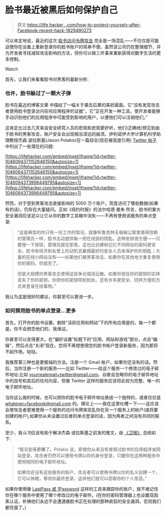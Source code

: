 # 脸书最近被黑后如何保护自己

> 原文:[https://life hacker . com/how-to-protect-yoursely-after-Facebook-recent-hack-1829490273](https://lifehacker.com/how-to-protect-yourself-after-facebooks-recent-hack-1829490273)

可以肯定地说，最近的这次 [脸书访问令牌攻击](https://newsroom.fb.com/news/2018/09/security-update/) 完全是一场混乱——不仅仅是可能迫使你在设备上重新登录你的脸书账户的简单不便。虽然该公司仍在整理细节，并为开发者寻找减轻攻击影响的方法，但你可以做三件事来重新获得对数字生活的更多控制。

Watch

首先，让我们来看看脸书对黑客的最新分析:

### 也许，脸书躲过了一颗大子弹

脸书在最近的博客文章 中描绘了一幅关于袭击后果的美好画面。它“没有发现攻击者使用脸书登录访问任何应用程序的证据”，它“正在开发一种工具，使开发者能够手动识别他们的应用程序中可能受到影响的用户，以便他们可以注销他们。”

这肯定比过去几天来自安全研究人员的悲观和悲观更好听，他们(正确地)预见到由于脸书的黑客攻击，账户安全会出现相当深远的崩溃。伊利诺伊大学计算机科学助理教授杰森·波拉斯基(Jason Polakis)在一篇综合(现在被高度引用) [Twitter 帖子](https://twitter.com/jpolakis/status/1046086964410294272) 中列出了一些潜在的问题:

 [https://lifehacker.com/embed/inset/iframe?id=twitter-1046094371152646150&autosize=1](https://lifehacker.com/embed/inset/iframe?id=twitter-1046094371152646150&autosize=1)  [https://lifehacker.com/embed/inset/iframe?id=twitter-1046094373996449795&autosize=1](https://lifehacker.com/embed/inset/iframe?id=twitter-1046094373996449795&autosize=1) 

然而，对于受到黑客攻击直接影响的 5000 万个账户，究竟访问了哪些数据(如果有的话)，仍存在大量疑问。正如《纽约时报》的法尔哈德·曼朱 所言，脸书的重大安全漏洞应该足以让它从你的数字工具箱中消失——不再有使用该服务的单点登录:

> “这是典型的你只有一份工作的情况。就像布鲁克林无电梯公寓里值得信赖的管理员一样，脸书主动提供每一把在线锁的钥匙。这种安排很方便——只要按一下按钮，管理员就在那里。这也比创建和记忆不同网站的密码更安全。脸书有经济和名誉上的动机去雇佣最好的安全人员来保护你的钥匙；大量的在线小网站没有——如果他们被黑客攻击，如果你在其他地方重复使用你的密码，你就完了。
> 
> 但是大规模的黑客攻击使得这些争论烟消云散。如果你信任你的密钥的实体丢失了你的密钥，你把你的密钥带到别处。还有许多更安全、同样方便的方式来登录在线事物。”

我认为这是很好的建议，你甚至可以更进一步。

### 如何禁用脸书的单点登录...更多

首先，打开你的脸书设置，删除“活跃应用和网站”下的所有应用是的，每一个都是。你不会想念他们的，我保证。

你甚至可以变得更大。在“偏好设置”标题下的“应用、网站和游戏”部分，点击“编辑”，然后点击“关闭”现在，您将不再想使用您的脸书帐户登录新服务，因为那将不起作用。哒哒。

我推荐第三种也是更极端的方法。注册一个 Gmail 帐户，如果你还没有的话。然后，当你注册一个新的服务——比如 Twitter——给这个服务一个修改过的电子邮件地址:比如 yourrealemail+twitter@gmail.com。谷歌会忽略你的电子邮件地址中的加号和其后的任何内容，但像 Twitter 这样的服务应该将此视为完整、唯一的电子邮件地址。

当你这么做的时候，也可以把你的脸书电子邮件地址换成一个独特的，或者仅仅是 whatever+facebook@gmail.com 的。理论上——我在这里吐槽一下——这应该会使攻击者更难使用一个服务的访问令牌来扰乱你在另一个服务上的帐户(或将要创建的帐户),如果你从未设置过后者的单点登录的话，因为两者之间没有共同的联系。

至少，我*认为*应该有助于解决杰森·波拉斯基之前发的推文，由 [《卫报》](https://www.theguardian.com/technology/2018/oct/02/facebook-hack-compromised-accounts-tokens) 总结如下:

> “情况变得更糟了。Polakis 说，即使你从来没有使用过脸书的应用程序或网站登录，攻击者仍然可以使用令牌以你的身份登录，只要你在这两种服务中使用相同的电子邮件地址。
> 
> 如果你还没有这些服务的账户，攻击者可以使用令牌以你的名义创建一个，它可以休眠，等待你最终登录，这样他们就可以窃取你的个人信息。”

如果你使用像 [LastPass 或 1Password](https://lifehacker.com/how-to-autofill-passwords-using-lastpass-1password-or-1829142509) 这样的工具来跟踪你的账户，就不难记住你在哪个服务中使用了哪个修改过的电子邮件。(在你的密码管理器上也设置双因素认证，祈祷他们永远不会遭遇像脸书正在处理的那种疯狂的安全漏洞，否则我们都完蛋了。)